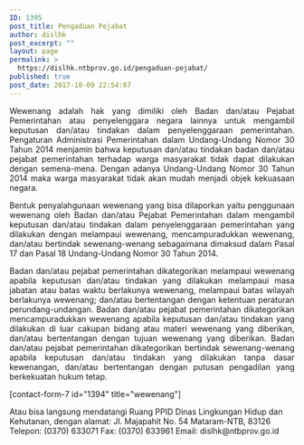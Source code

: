 ```yaml
---
ID: 1395
post_title: Pengaduan Pejabat
author: dislhk
post_excerpt: ""
layout: page
permalink: >
  https://dislhk.ntbprov.go.id/pengaduan-pejabat/
published: true
post_date: 2017-10-09 22:54:07
---
```

<p style="text-align: justify;">Wewenang adalah hak yang dimiliki oleh Badan dan/atau Pejabat Pemerintahan atau penyelenggara negara lainnya untuk mengambil keputusan dan/atau tindakan dalam penyelenggaraan pemerintahan. Pengaturan Administrasi Pemerintahan dalam Undang-Undang Nomor 30 Tahun 2014 menjamin bahwa keputusan dan/atau tindakan badan dan/atau pejabat pemerintahan terhadap warga masyarakat tidak dapat dilakukan dengan semena-mena. Dengan adanya Undang-Undang Nomor 30 Tahun 2014 maka warga masyarakat tidak akan mudah menjadi objek kekuasaan negara.</p>
<p style="text-align: justify;">Bentuk penyalahgunaan wewenang yang bisa dilaporkan yaitu penggunaan wewenang oleh Badan dan/atau Pejabat Pemerintahan dalam mengambil keputusan dan/atau tindakan dalam penyelenggaraan pemerintahan yang dilakukan dengan melampaui wewenang, mencampuradukkan wewenang, dan/atau bertindak sewenang-wenang sebagaimana dimaksud dalam Pasal 17 dan Pasal 18 Undang-Undang Nomor 30 Tahun 2014.</p>
<p style="text-align: justify;">Badan dan/atau pejabat pemerintahan dikategorikan melampaui wewenang apabila keputusan dan/atau tindakan yang dilakukan melampaui masa jabatan atau batas waktu berlakunya wewenang, melampaui batas wilayah berlakunya wewenang; dan/atau bertentangan dengan ketentuan peraturan perundang-undangan. Badan dan/atau pejabat pemerintahan dikategorikan mencampuradukkan wewenang apabila keputusan dan/atau tindakan yang dilakukan di luar cakupan bidang atau materi wewenang yang diberikan, dan/atau bertentangan dengan tujuan wewenang yang diberikan. Badan dan/atau pejabat pemerintahan dikategorikan bertindak sewenang-wenang apabila keputusan dan/atau tindakan yang dilakukan tanpa dasar kewenangan, dan/atau bertentangan dengan putusan pengadilan yang berkekuatan hukum tetap.</p>
<p style="text-align: justify;">[contact-form-7 id="1394" title="wewenang"]</p>
Atau bisa langsung mendatangi Ruang PPID Dinas Lingkungan Hidup dan Kehutanan, dengan alamat:
Jl. Majapahit No. 54
Mataram-NTB, 83126
Telepon: (0370) 633071
Fax: (0370) 633961
Email: dislhk@ntbprov.go.id